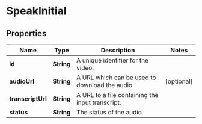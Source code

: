 

# SpeakInitial


## Properties

| Name | Type | Description | Notes |
|------------ | ------------- | ------------- | -------------|
|**id** | **String** | A unique identifier for the video. |  |
|**audioUrl** | **String** | A URL which can be used to download the audio. |  [optional] |
|**transcriptUrl** | **String** | A URL to a file containing the input transcript. |  |
|**status** | **String** | The status of the audio. |  |



